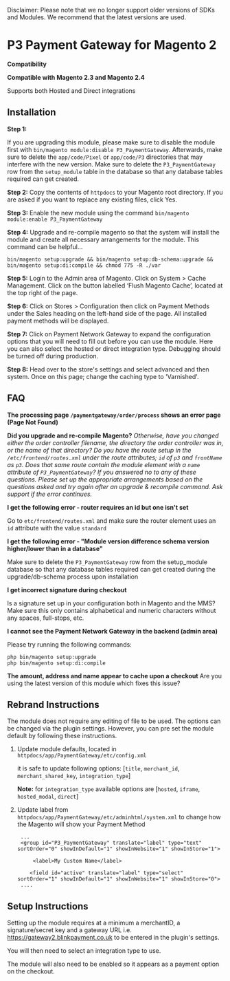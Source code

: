 Disclaimer: Please note that we no longer support older versions of SDKs and Modules. We recommend that the latest versions are used.

# P3 Payment Gateway for Magento 2

**Compatibility**

**Compatible with Magento 2.3 and Magento 2.4**

Supports both Hosted and Direct integrations

## Installation
**Step 1:**

If you are upgrading this module, please make sure to disable the module first with `bin/magento module:disable P3_PaymentGateway`. Afterwards, make sure to delete the `app/code/Pixel` or `app/code/P3` directories that may interfere with the new version. Make sure to delete the `P3_PaymentGateway` row from the `setup_module` table in the database so that any database tables required can get created.

**Step 2:**
Copy the contents of `httpdocs` to your Magento root directory. If you are asked if you want to replace any existing files, click Yes.

**Step 3:**
Enable the new module using the command `bin/magento module:enable P3_PaymentGateway`

**Step 4:**
Upgrade and re-compile magento so that the system will install the module and create all necessary arrangements for the module. This command can be helpful...
```
bin/magento setup:upgrade && bin/magento setup:db-schema:upgrade && bin/magento setup:di:compile && chmod 775 -R ./var
```

**Step 5:**
Login to the Admin area of Magento. Click on System > Cache Management. Click on the button labelled ‘Flush Magento Cache’, located at the top right of the page.

**Step 6:**
Click on Stores > Configuration then click on Payment Methods under the Sales heading on the left-hand side of the page. All installed payment methods will be displayed.

**Step 7:**
Click on Payment Network Gateway to expand the configuration options that you will need to fill out before you can use the module. Here you can also select the hosted or direct integration type. Debugging should be turned off during production.

**Step 8:**
Head over to the store's settings and select advanced and then system. Once on this page; change the caching type to 'Varnished'.

## FAQ
**The processing page `/paymentgateway/order/process` shows an error page (Page Not Found)**

**Did you upgrade and re-compile Magento?** *Otherwise, have you changed either the order controller filename, the directory the order controller was in, or the name of that directory? Do you have the route setup in the `/etc/frontend/routes.xml` under the route attributes; `id` of `p3` and `frontName` as `p3`. Does that same route contain the module element with a `name` attribute of `P3_PaymentGateway`? If you answered no to any of these questions. Please set up the appropriate arrangements based on the questions asked and try again after an upgrade & recompile command. Ask support if the error continues.*

**I get the following error - router requires an id but one isn't set**

Go to `etc/frontend/routes.xml` and make sure the router element uses an `id` attribute with the value `standard`

**I get the following error - "Module version difference schema version higher/lower than in a database"**

Make sure to delete the `P3_PaymentGateway` row from the setup_module database so that any database tables required can get created during the upgrade/db-schema process upon installation

**I get incorrect signature during checkout**

Is a signature set up in your configuration both in Magento and the MMS? Make sure this only contains alphabetical and numeric characters without any spaces, full-stops, etc.

**I cannot see the Payment Network Gateway in the backend (admin area)**

Please try running the following commands:

```
php bin/magento setup:upgrade
php bin/magento setup:di:compile
```
**The amount, address and name appear to cache upon a checkout**
Are you using the latest version of this module which fixes this issue?

Rebrand Instructions
--------------------

The module does not require any editing of file to be used. The options can be changed via the plugin settings.
However, you can pre set the module default by following these instructions.

1. Update module defaults, located in `httpdocs/app/PaymentGateway/etc/config.xml`
   
    it is safe to update following options: [`title`, `merchant_id`, `merchant_shared_key`, `integration_type`]
    
    **Note:** for `integration_type` available options are [`hosted`, `iframe`, `hosted_modal`, `direct`]
    

2. Update label from `httpdocs/app/PaymentGateway/etc/adminhtml/system.xml` to change how the Magento will show your Payment Method
    
    ```
     ...
     <group id="P3_PaymentGateway" translate="label" type="text" sortOrder="0" showInDefault="1" showInWebsite="1" showInStore="1">
        
         <label>My Custom Name</label>
        
        <field id="active" translate="label" type="select" sortOrder="1" showInDefault="1" showInWebsite="1" showInStore="0">
     ....

    ```
    
Setup Instructions
--------------------    
    
Setting up the module requires at a minimum a merchantID, a signature/secret key and a gateway URL i.e. https://gateway2.blinkpayment.co.uk to be entered in the plugin's settings.

You will then need to select an integration type to use.

The module will also need to be enabled so it appears as a payment option on the checkout.
   
